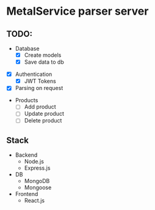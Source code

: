 # MetalService parser server

## TODO:

- Database
  - [x] Create models
  - [x] Save data to db
- [x] Authentication
  - [x] JWT Tokens
- [x] Parsing on request
- Products
  - [ ] Add product
  - [ ] Update product
  - [ ] Delete product

## Stack

- Backend
  - Node.js
  - Express.js
- DB
  - MongoDB
  - Mongoose
- Frontend
  - React.js

